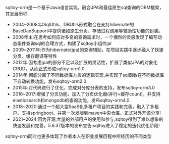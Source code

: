 sqltoy-orm是一个基于Java语言实现，融合JPA和最佳原生sql查询的ORM框架，其发展历程:
* 2004~2008:以SqlUtils、DBUtils形式融合在支持hibernate的BaseDaoSupport中提供诸如原生分页、存储过程调用等辅助性功能的封装。
* 2008年末:在思考如何应对多变的查询需求时，一个偶然的灵感发现了编写动态条件查询sql的合理方式，构建了sqltoy小组件jar
* 2009~2011年:作为hibernate(jpa)的查询辅助，在项目实践中逐步融入了快速分页、缓存翻译等特性
* 2012年:因考虑jpa的部分不足以及扩展的灵活性，扩展了类似JPA的对象化CRUD，从而正式形成sqltoy-orm1.0
* 2014年:彻底分离了不同数据库方言的逻辑实现,并实现了sql函数在不同数据库下自动转换功能，发布sqltoy-orm2.0
* 2015年:对代码进行了优化，完成对分库分表的支持，发布sqltoy-orm3.0
* 2016~2017:增强了分页功能，加入了分页优化器(并行+缓存count)，并支持elasticsearch和mongodb的查询功能，发布sqltoy-orm4.0
* 2018~2020:通过一个超大型SaaS化多租户项目的实践和完善，融入了多租户、支持springboot、并第一次发版到maven中央仓库，正式对外开源分享!
* 2021~2024:因为开源,大量的外部用户的使用和参与,sqltoy得到了难以想象的快速发展和完善，5.6.37版本的发布宣告:sqltoy进入了稳定的迭代优化阶段!

sqltoy-orm同时也更多体现了作者本人在职业发展历程中所经历的不同类型


